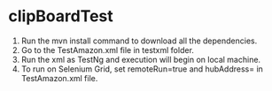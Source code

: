 # clipBoardTest
1. Run the mvn install command to download all the dependencies.
2. Go to the TestAmazon.xml file in testxml folder.
3. Run the xml as TestNg and execution will begin on local machine.
4. To run on Selenium Grid, set remoteRun=true and hubAddress=<hub address> in TestAmazon.xml file.
